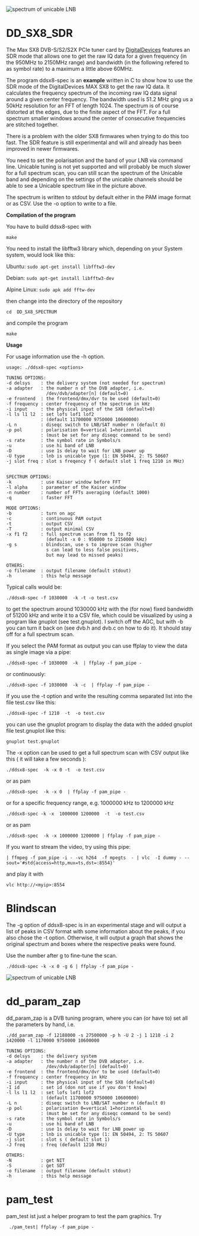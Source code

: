 ![spectrum of unicable LNB](screenshot/spectrum.jpg)

# 	DD_SX8_SDR

The Max SX8 DVB-S/S2/S2X PCIe tuner card by 
[DigitalDevices](https://digitaldevices.de/en/products/dvb-components/max-sx8/)
features an SDR mode that allows one to get the raw IQ data for a given
frequency (in the 950MHz to 2150MHz range) and bandwidth (in the 
following refered to as symbol rate) to a maximum a little above 60MHz.

The program ddsx8-spec is an **example** written in C to show how to use 
the SDR mode of the DigitalDevices MAX SX8 to get the raw IQ data. It
calculates the frequency spectrum of the incoming raw IQ data signal 
around a given center frequency. The bandwidth used is 51.2 MHz ging us 
a 50kHz resolution for an FFT of length 1024.
The spectrum is of course distorted at the edges, due to the finite 
aspect of the FFT. For a full spectrum smaller windows around the center 
of consecutive frequencies are stitched together.

There is a problem with the older SX8 firmwares when trying to do this 
too fast. The SDR feature is still experimental and will and already
has been improved in newer firmwares.

You need to set the polarisation and the band of your LNB via command line.
Unicable tuning is not yet supported and will probably be much slower
for a full spectrum scan, you can still scan the spectrum of the Unicable band
and depending on the settings of the unicable channels should be able to see a
Unicable spectrum like in the picture above.

The spectrum is written to stdout by default either in the PAM image format
or as CSV. Use the -o option to write to a file.

**Compilation of the program**

You have to build ddsx8-spec with

`make` 

You need to install the libfftw3 library which, depending on your System system, would look like this:

Ubuntu: `sudo apt-get install libfftw3-dev`

Debian: `sudo apt-get install libfftw3-dev`

Alpine Linux: `sudo apk add fftw-dev`

then change into the directory of the repository 

`cd  DD_SX8_SPECTRUM` 

and compile the program 

`make` 


**Usage**

For usage information use the -h option.

	usage: ./ddsx8-spec <options> 

	TUNING OPTIONS:
	-d delsys    : the delivery system (not needed for spectrum)
	-a adapter   : the number n of the DVB adapter, i.e. 
		           /dev/dvb/adapter[n] (default=0)
	-e frontend  : the frontend/dmx/dvr to be used (default=0)
	-f frequency : center frequency of the spectrum in kHz
	-i input     : the physical input of the SX8 (default=0)
	-l ls l1 l2  : set lofs lof1 lof2 
                 : (default 11700000 9750000 10600000)
	-L n         : diseqc switch to LNB/SAT number n (default 0)
	-p pol       : polarisation 0=vertical 1=horizontal
                 : (must be set for any diseqc command to be send)
	-s rate      : the symbol rate in Symbols/s
	-u           : use hi band of LNB
	-D           : use 1s delay to wait for LNB power up
	-U type      : lnb is unicable type (1: EN 50494, 2: TS 50607
	-j slot freq : slot s freqency f ( default slot 1 freq 1210 in MHz)


	SPECTRUM OPTIONS:
	-k           : use Kaiser window before FFT
	-l alpha     : parameter of the Kaiser window
	-n number    : number of FFTs averaging (default 1000)
	-q           : faster FFT
	
	MODE OPTIONS:
	-b           : turn on agc
	-c           : continuous PAM output
	-t           : output CSV 
	-T           : output minimal CSV
	-x f1 f2     : full spectrum scan from f1 to f2
                   (default -x 0 : 950000 to 2150000 kHz)
	-g s         : blindscan, use s to improve scan (higher
                   s can lead to less false positives,
                   but may lead to missed peaks)

	OTHERS:
	-o filename  : output filename (default stdout)
	-h           : this help message
		   
				   
Typical calls would be:

`./ddsx8-spec -f 1030000  -k -t -o test.csv`

to get the spectrum around 1030000 kHz with the (for now) fixed bandwidth of 51200 kHz and write it 
to a CSV file, which could be visualized by using a program like gnuplot (see test.gnuplot).
I switch off the AGC, but with -b you can turn it back on (see dvb.h and dvb.c on how to do it). It should stay off for a full spectrum scan.

If you select the PAM format as output you can use ffplay to view the data
as single image via a pipe:

`./ddsx8-spec -f 1030000  -k  | ffplay -f pam_pipe -`

or continuously:

`./ddsx8-spec -f 1030000  -k -c  | ffplay -f pam_pipe -` 


If you use the -t option and write the resulting comma separated list
into the file test.csv like this: 

`./ddsx8-spec -f 1210  -t  -o test.csv` 

you can use the gnuplot program to display the data with the added 
gnuplot file test.gnuplot like this:

`gnuplot test.gnuplot` 

The -x option can be used to get a full spectrum scan with CSV output
like this ( it will take a few seconds ):

`./ddsx8-spec  -k -x 0 -t  -o test.csv` 

or as pam

`./ddsx8-spec  -k -x 0  | ffplay -f pam_pipe -` 

or for a specific frequency range, e.g. 1000000 kHz to 1200000 kHz

`./ddsx8-spec -k -x  1000000 1200000  -t  -o test.csv` 

or as pam

`./ddsx8-spec  -k -x 1000000 1200000 | ffplay -f pam_pipe -` 

If you want to stream the video, try using this pipe:

    | ffmpeg -f pam_pipe -i - -vc h264  -f mpegts  - | vlc  -I dummy - --sout='#std{access=http,mux=ts,dst=:8554}'

and play it with

`vlc http://<myip>:8554`

# Blindscan
The -g option of ddsx8-spec is in an experimental stage and will output
a list of peaks in CSV format with some information about the peaks, if 
you also chose the -t option.
Otherwise, it will output a graph that shows the original spectrum and 
boxes where the respective peaks were found. 

Use the number after g to fine-tune the scan.

`./ddsx8-spec -k -x 0 -g 6 | ffplay -f pam_pipe -`

![spectrum of unicable LNB](screenshot/blindscan.jpg)


# dd_param_zap

dd_param_zap is a DVB tuning program, where you can (or have to)
set all the parameters by hand, i.e.

`./dd_param_zap -f 12188000 -s 27500000 -p h -U 2 -j 1 1210 -i 2 1420000 -l 1170000 9750000 10600000`


	TUNING OPTIONS:
	-d delsys    : the delivery system 
	-a adapter   : the number n of the DVB adapter, i.e. 
	               /dev/dvb/adapter[n] (default=0)
	-e frontend  : the frontend/dmx/dvr to be used (default=0)
	-f frequency : center frequency in kHz
	-i input     : the physical input of the SX8 (default=0)
	-I id        : set id (don not use if you don't know)
	-l ls l1 l2  : set lofs lof1 lof2 
                 : (default 11700000 9750000 10600000)
	-L n         : diseqc switch to LNB/SAT number n (default 0)
	-p pol       : polarisation 0=vertical 1=horizontal
                 : (must be set for any diseqc command to be send)
	-s rate      : the symbol rate in Symbols/s
	-u           : use hi band of LNB
	-D           : use 1s delay to wait for LNB power up
	-U type      : lnb is unicable type (1: EN 50494, 2: TS 50607
    -j slot      : slot s ( default slot 1)
    -J freq      : freq (default 1210 MHz)

	OTHERS:
	-N           : get NIT
	-S           : get SDT
	-o filename  : output filename (default stdout)
	-h           : this help message


#  pam_test

pam_test ist just a helper program to test the pam graphics.
Try

     ./pam_test| ffplay -f pam_pipe -

